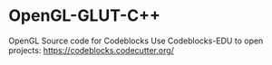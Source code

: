 # OpenGL-GLUT-C++
OpenGL Source code for Codeblocks
Use Codeblocks-EDU to open projects: https://codeblocks.codecutter.org/
